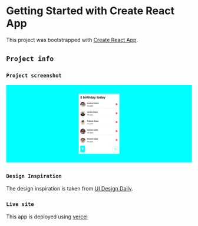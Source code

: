 # Getting Started with Create React App

This project was bootstrapped with [Create React App](https://github.com/facebook/create-react-app).

## `Project info`

### `Project screenshot`

![alt text](./src/Assets/screenshot.png)

### `Design Inspiration`

The design inspiration is taken from [UI Design Daily](https://uidesigndaily.com/posts/sketch-birthdays-list-card-widget-day-1042).

### `Live site`

This app is deployed using [vercel](https://birthday-info.vercel.app/)
